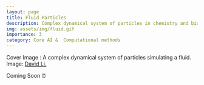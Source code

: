 ```yaml
---
layout: page
title: Fluid Particles
description: Complex dynamical system of particles in chemistry and biology (@image: https://github.com/dli/fluid )
img: assets/img/fluid.gif
importance: 3
category: Core AI &  Computational methods
---
```


Cover Image : A complex dynamical system of particles simulating a fluid. Image: [David Li.](https://github.com/dli/fluid)

Coming Soon :alarm_clock:
